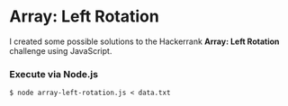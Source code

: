 # Array: Left Rotation

I created some possible solutions to the Hackerrank **Array: Left Rotation** challenge using JavaScript.

### Execute via Node.js

`$ node array-left-rotation.js < data.txt`
